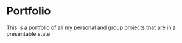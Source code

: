 # Portfolio
This is a portfolio of all my personal and group projects that are in a presentable state

